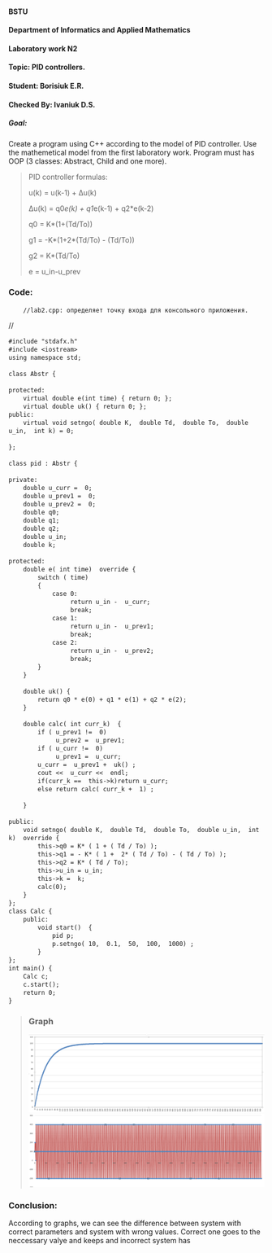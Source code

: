 #### BSTU
#### Department of Informatics and Applied Mathematics
#### Laboratory work N2
#### Topic: PID controllers.
#### Student: Borisiuk E.R.
#### Checked By: Ivaniuk D.S.

##### Goal: 
Create a program using C++ according to the model of PID controller. Use the mathemetical model from the first laboratory work. Program must has OOP (3 classes: Abstract,  Child and one more).

>PID controller formulas:
>
> u(k) = u(k-1) + Δu(k)
>
> Δu(k) = q0*e(k) + q1*e(k-1) + q2*e(k-2)
>
> q0 = K*(1+(Td/To))
>
> g1 = -K*(1+2*(Td/To) - (Td/To))
>
> g2 = K*(Td/To)
>
> e = u\_in-u\_prev

### Code:
		//lab2.cpp: определяет точку входа для консольного приложения.
//

	#include "stdafx.h"
	#include <iostream> 
	using namespace std; 

	class Abstr { 

	protected: 
		virtual double e(int time) { return 0; };
		virtual double uk() { return 0; };
	public:
		virtual void setngo( double K,  double Td,  double To,  double u_in,  int k) = 0; 

	}; 

	class pid : Abstr {

	private: 
		double u_curr =  0; 
		double u_prev1 =  0; 
		double u_prev2 =  0; 
		double q0;
		double q1;
		double q2;
		double u_in; 
		double k; 

	protected: 
		double e( int time)  override { 
			switch ( time) 
			{ 
				case 0: 
					 return u_in -  u_curr; 
					 break; 
				case 1: 
					 return u_in -  u_prev1; 
					 break; 
				case 2: 
					 return u_in -  u_prev2; 
					 break; 
			} 
		} 

		double uk() {
			return q0 * e(0) + q1 * e(1) + q2 * e(2);
		}
		
		double calc( int curr_k)  { 
			if ( u_prev1 !=  0)
				 u_prev2 =  u_prev1; 
			if ( u_curr !=  0)
				 u_prev1 =  u_curr; 
			u_curr =  u_prev1 +  uk() ; 
			cout <<  u_curr <<  endl; 
			if(curr_k ==  this->k)return u_curr;
			else return calc( curr_k +  1) ;
				 
		} 
		
	public: 
		void setngo( double K,  double Td,  double To,  double u_in,  int k)  override { 
			this->q0 = K* ( 1 + ( Td / To) );
			this->q1 = - K* ( 1 +  2* ( Td / To) - ( Td / To) );
			this->q2 = K* ( Td / To);
			this->u_in = u_in; 
			this->k =  k; 
			calc(0);
		}
	}; 
	class Calc { 
		public:
			void start()  { 
				pid p; 
				p.setngo( 10,  0.1,  50,  100,  1000) ;
			} 
	}; 
	int main() { 
		Calc c;
		c.start();
		return 0; 
	} 

>### Graph
>![Correct parameters](https://github.com/Blckwtrs/mmipu-lab-16-17/blob/master/trunk/AS0004601/lab2/img/img.PNG)
>![Wrong parameters](https://github.com/Blckwtrs/mmipu-lab-16-17/blob/master/trunk/AS0004601/lab2/img/wrong.PNG)
### Conclusion:
According to  graphs, we can see the difference between system with correct  parameters and system with wrong values. Correct one goes to the neccessary valye and keeps and incorrect system has 